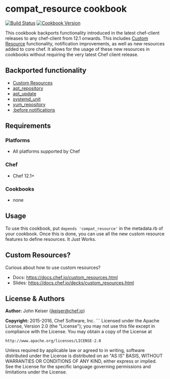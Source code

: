# compat_resource cookbook

[![Build Status](https://travis-ci.org/chef-cookbooks/compat_resource.svg?branch=master)](https://travis-ci.org/chef-cookbooks/compat_resource) [![Cookbook Version](https://img.shields.io/cookbook/v/compat_resource.svg)](https://supermarket.chef.io/cookbooks/compat_resource)

This cookbook backports functionality introduced in the latest chef-client releases to any chef-client from 12.1 onwards. This includes [Custom Resource](https://docs.chef.io/custom_resources.html) functionality, notification improvements, as well as new resources added to core chef. It allows for the usage of these new resources in cookbooks without requiring the very latest Chef client release.

## Backported functionality

- [Custom Resources](https://docs.chef.io/custom_resources.html)
- [apt_repository](https://docs.chef.io/resource_apt_repository.html)
- [apt_update](https://docs.chef.io/resource_apt_update.html)
- [systemd_unit](https://docs.chef.io/resource_systemd_unit.html)
- [yum_repository](https://docs.chef.io/resource_yum_repository.html)
- [:before notifications](https://docs.chef.io/resources.html#timers)

## Requirements

### Platforms

- All platforms supported by Chef

### Chef

- Chef 12.1+

### Cookbooks

- none

## Usage

To use this cookbook, put `depends 'compat_resource'` in the metadata.rb of your cookbook. Once this is done, you can use all the new custom resource features to define resources. It Just Works.

## Custom Resources?

Curious about how to use custom resources?

- Docs: <https://docs.chef.io/custom_resources.html>
- Slides: <https://docs.chef.io/decks/custom_resources.html>

## License & Authors

**Author:** John Keiser ([jkeiser@chef.io](mailto:jkeiser@chef.io))

**Copyright:** 2015-2016, Chef Software, Inc. ``` Licensed under the Apache License, Version 2.0 (the "License"); you may not use this file except in compliance with the License. You may obtain a copy of the License at

```
http://www.apache.org/licenses/LICENSE-2.0
```

Unless required by applicable law or agreed to in writing, software distributed under the License is distributed on an "AS IS" BASIS, WITHOUT WARRANTIES OR CONDITIONS OF ANY KIND, either express or implied. See the License for the specific language governing permissions and limitations under the License.
